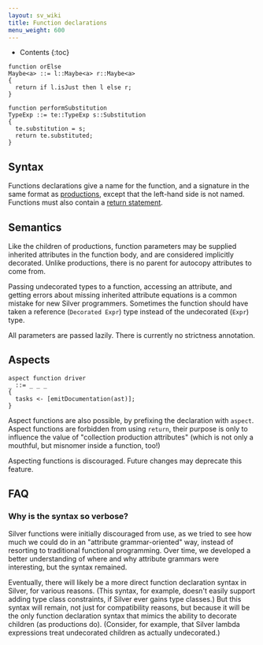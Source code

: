```yaml
---
layout: sv_wiki
title: Function declarations
menu_weight: 600
---
```


* Contents
{:toc}

```
function orElse
Maybe<a> ::= l::Maybe<a> r::Maybe<a>
{
  return if l.isJust then l else r;
}

function performSubstitution
TypeExp ::= te::TypeExp s::Substitution
{
  te.substitution = s;
  return te.substituted;
}
```

## Syntax

Functions declarations give a name for the function, and a signature in the same format as [productions](/silver/ref/decl/productions/), except that the left-hand side is not named.
Functions must also contain a [return statement](/silver/ref/stmt/return/).

## Semantics

Like the children of productions, function parameters may be supplied inherited attributes in the function body, and are considered implicitly decorated.
Unlike productions, there is no parent for autocopy attributes to come from.

Passing undecorated types to a function, accessing an attribute, and getting errors about missing inherited attribute equations is a common mistake for new Silver programmers.
Sometimes the function should have taken a reference (`Decorated Expr`) type instead of the undecorated (`Expr`) type.

All parameters are passed lazily.
There is currently no strictness annotation.

## Aspects

```
aspect function driver
_ ::= _ _ _
{
  tasks <- [emitDocumentation(ast)];
}
```

Aspect functions are also possible, by prefixing the declaration with `aspect`.
Aspect functions are forbidden from using `return`, their purpose is only to influence the value of "collection production attributes" (which is not only a mouthful, but misnomer inside a function, too!)

Aspecting functions is discouraged.
Future changes may deprecate this feature.

## FAQ

### Why is the syntax so verbose?

Silver functions were initially discouraged from use, as we tried to see how much we could do in an "attribute grammar-oriented" way, instead of resorting to traditional functional programming.
Over time, we developed a better understanding of where and why attribute grammars were interesting, but the syntax remained.

Eventually, there will likely be a more direct function declaration syntax in Silver, for various reasons.
(This syntax, for example, doesn't easily support adding type class constraints, if Silver ever gains type classes.)
But this syntax will remain, not just for compatibility reasons, but because it will be the only function declaration syntax that mimics the ability to decorate children (as productions do).
(Consider, for example, that Silver lambda expressions treat undecorated children as actually undecorated.)

